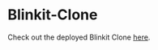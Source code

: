 # Blinkit-Clone

Check out the deployed Blinkit Clone [here](https://mausam-raj.github.io/Blinkit-Clone/).
